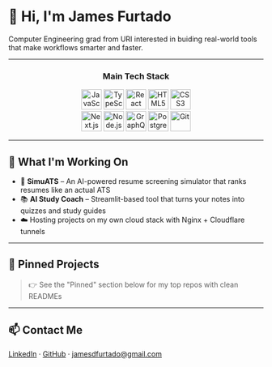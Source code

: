# 👋 Hi, I'm James Furtado

Computer Engineering grad from URI interested in buiding real-world tools that make workflows smarter and faster.

---

<h3 align="center">Main Tech Stack</h3>

<p align="center">
  <img src="https://cdn.jsdelivr.net/gh/devicons/devicon/icons/javascript/javascript-original.svg" alt="JavaScript" width="40"/>
  <img src="https://cdn.jsdelivr.net/gh/devicons/devicon/icons/typescript/typescript-original.svg" alt="TypeScript" width="40"/>
  <img src="https://cdn.jsdelivr.net/gh/devicons/devicon/icons/react/react-original.svg" alt="React" width="40"/>
  <img src="https://cdn.jsdelivr.net/gh/devicons/devicon/icons/html5/html5-original.svg" alt="HTML5" width="40"/>
  <img src="https://cdn.jsdelivr.net/gh/devicons/devicon/icons/css3/css3-original.svg" alt="CSS3" width="40"/>
  <br/>
  <img src="https://cdn.jsdelivr.net/gh/devicons/devicon/icons/nextjs/nextjs-original.svg" alt="Next.js" width="40"/>
  <img src="https://cdn.jsdelivr.net/gh/devicons/devicon/icons/nodejs/nodejs-original.svg" alt="Node.js" width="40"/>
  <img src="https://cdn.jsdelivr.net/gh/devicons/devicon/icons/graphql/graphql-plain.svg" alt="GraphQL" width="40"/>
  <img src="https://cdn.jsdelivr.net/gh/devicons/devicon/icons/postgresql/postgresql-original.svg" alt="PostgreSQL" width="40"/>
  <img src="https://cdn.jsdelivr.net/gh/devicons/devicon/icons/git/git-original.svg" alt="Git" width="40"/>
</p>

---

## 🚧 What I'm Working On
- 🔎 **SimuATS** – An AI-powered resume screening simulator that ranks resumes like an actual ATS
- 📚 **AI Study Coach** – Streamlit-based tool that turns your notes into quizzes and study guides
- ☁️ Hosting projects on my own cloud stack with Nginx + Cloudflare tunnels

---

## 📌 Pinned Projects
> 👉 See the "Pinned" section below for my top repos with clean READMEs

---

## 📫 Contact Me
[LinkedIn](https://www.linkedin.com/in/james-furtado) · [GitHub](https://github.com/jamesdfurtado) · jamesdfurtado@gmail.com

<!-- Optional: Add GitHub stats only if useful -->
<!--
![James's GitHub stats](https://github-readme-stats.vercel.app/api?username=jamesdfurtado&show_icons=true&theme=default)
-->
